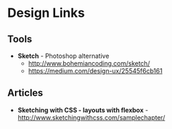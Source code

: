 # Design Links
## Tools
* **Sketch** - Photoshop alternative
  * http://www.bohemiancoding.com/sketch/
  * https://medium.com/design-ux/25545f6cb161

## Articles
* **Sketching with CSS - layouts with flexbox** - http://www.sketchingwithcss.com/samplechapter/
